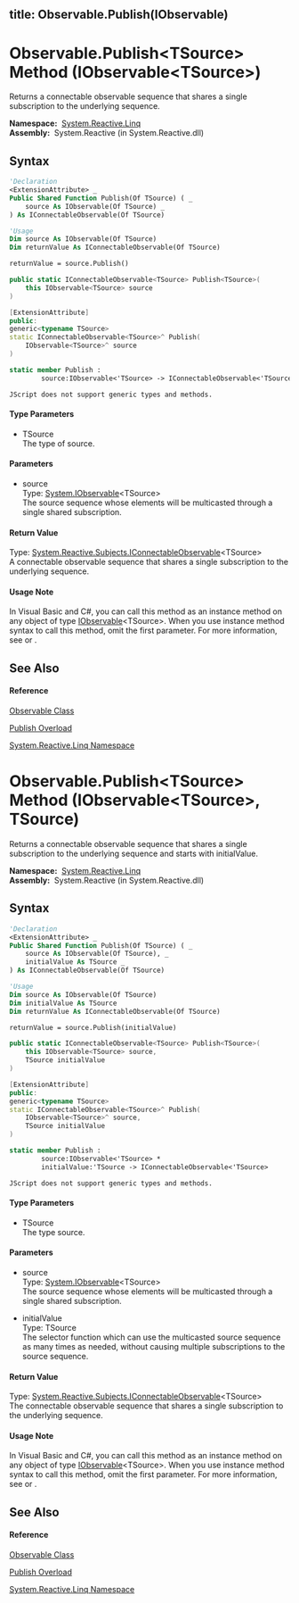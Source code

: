 title: Observable.Publish<TSource>(IObservable<TSource>)
---
# Observable.Publish\<TSource\> Method (IObservable\<TSource\>)

Returns a connectable observable sequence that shares a single subscription to the underlying sequence.

**Namespace:**  [System.Reactive.Linq](System.Reactive.Linq\System.Reactive.Linq.md)  
**Assembly:**  System.Reactive (in System.Reactive.dll)

## Syntax

```vb
'Declaration
<ExtensionAttribute> _
Public Shared Function Publish(Of TSource) ( _
    source As IObservable(Of TSource) _
) As IConnectableObservable(Of TSource)
```

```vb
'Usage
Dim source As IObservable(Of TSource)
Dim returnValue As IConnectableObservable(Of TSource)

returnValue = source.Publish()
```

```csharp
public static IConnectableObservable<TSource> Publish<TSource>(
    this IObservable<TSource> source
)
```

```c++
[ExtensionAttribute]
public:
generic<typename TSource>
static IConnectableObservable<TSource>^ Publish(
    IObservable<TSource>^ source
)
```

```fsharp
static member Publish : 
        source:IObservable<'TSource> -> IConnectableObservable<'TSource> 
```

```jscript
JScript does not support generic types and methods.
```

#### Type Parameters

- TSource  
  The type of source.

#### Parameters

- source  
  Type: [System.IObservable](https://msdn.microsoft.com/en-us/library/Dd990377)\<TSource\>  
  The source sequence whose elements will be multicasted through a single shared subscription.

#### Return Value

Type: [System.Reactive.Subjects.IConnectableObservable](IConnectableObservable\IConnectableObservable(T).md)\<TSource\>  
A connectable observable sequence that shares a single subscription to the underlying sequence.

#### Usage Note

In Visual Basic and C\#, you can call this method as an instance method on any object of type [IObservable](https://msdn.microsoft.com/en-us/library/Dd990377)\<TSource\>. When you use instance method syntax to call this method, omit the first parameter. For more information, see [](https://msdn.microsoft.com/en-us/library/Bb384936) or [](https://msdn.microsoft.com/en-us/library/Bb383977).

## See Also

#### Reference

[Observable Class](Observable\Observable.md)

[Publish Overload](Publish\Observable.Publish.md)

[System.Reactive.Linq Namespace](System.Reactive.Linq\System.Reactive.Linq.md)

# Observable.Publish\<TSource\> Method (IObservable\<TSource\>, TSource)

Returns a connectable observable sequence that shares a single subscription to the underlying sequence and starts with initialValue.

**Namespace:**  [System.Reactive.Linq](System.Reactive.Linq\System.Reactive.Linq.md)  
**Assembly:**  System.Reactive (in System.Reactive.dll)

## Syntax

```vb
'Declaration
<ExtensionAttribute> _
Public Shared Function Publish(Of TSource) ( _
    source As IObservable(Of TSource), _
    initialValue As TSource _
) As IConnectableObservable(Of TSource)
```

```vb
'Usage
Dim source As IObservable(Of TSource)
Dim initialValue As TSource
Dim returnValue As IConnectableObservable(Of TSource)

returnValue = source.Publish(initialValue)
```

```csharp
public static IConnectableObservable<TSource> Publish<TSource>(
    this IObservable<TSource> source,
    TSource initialValue
)
```

```c++
[ExtensionAttribute]
public:
generic<typename TSource>
static IConnectableObservable<TSource>^ Publish(
    IObservable<TSource>^ source, 
    TSource initialValue
)
```

```fsharp
static member Publish : 
        source:IObservable<'TSource> * 
        initialValue:'TSource -> IConnectableObservable<'TSource> 
```

```jscript
JScript does not support generic types and methods.
```

#### Type Parameters

- TSource  
  The type source.

#### Parameters

- source  
  Type: [System.IObservable](https://msdn.microsoft.com/en-us/library/Dd990377)\<TSource\>  
  The source sequence whose elements will be multicasted through a single shared subscription.

- initialValue  
  Type: TSource  
  The selector function which can use the multicasted source sequence as many times as needed, without causing multiple subscriptions to the source sequence.

#### Return Value

Type: [System.Reactive.Subjects.IConnectableObservable](IConnectableObservable\IConnectableObservable(T).md)\<TSource\>  
The connectable observable sequence that shares a single subscription to the underlying sequence.

#### Usage Note

In Visual Basic and C\#, you can call this method as an instance method on any object of type [IObservable](https://msdn.microsoft.com/en-us/library/Dd990377)\<TSource\>. When you use instance method syntax to call this method, omit the first parameter. For more information, see [](https://msdn.microsoft.com/en-us/library/Bb384936) or [](https://msdn.microsoft.com/en-us/library/Bb383977).

## See Also

#### Reference

[Observable Class](Observable\Observable.md)

[Publish Overload](Publish\Observable.Publish.md)

[System.Reactive.Linq Namespace](System.Reactive.Linq\System.Reactive.Linq.md)
